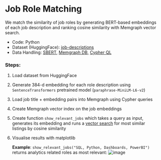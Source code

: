# Job Role Matching

We match the similarity of job roles by generating BERT-based embeddings of each job description and ranking cosine similarity with Memgraph vector search.

- Code: Python
- Dataset (HuggingFace): [job-descriptions](https://huggingface.co/datasets/jacob-hugging-face/job-descriptions)
- Data Handling: [SBERT](https://www.sbert.net/), [Memgraph DB](https://memgraph.com/memgraphdb), [Cypher QL](https://neo4j.com/docs/cypher/)

### Steps:
1. Load dataset from HuggingFace
3. Generate 384-d embedding for each role description using `SentenceTransformers` pretrained model (`paraphrase-MiniLM-L6-v2`)
4. Load job title + embedding pairs into Memgraph using Cypher queries
5. Create Memgraph vector index on the job embeddings
6. Create function `show_relevant_jobs` which takes a query as input, generates its embedding and runs a [vector search](https://memgraph.com/docs/querying/vector-search) for most similar listings by cosine similarity
7. Visualise results with matplotlib

   **Example**: `show_relevant_jobs("SQL, Python, Dashboards, PowerBI")` returns analytics related roles as most relevant:
![image](https://github.com/user-attachments/assets/68349f93-e17e-4565-9ae3-2381d63b8ef7)
